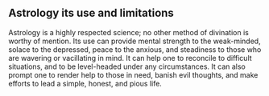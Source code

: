 ## Astrology its use and limitations
Astrology is a highly respected science; no other method of divination is worthy of mention. Its use can provide mental strength to the weak-minded, solace to the depressed, peace to the anxious, and steadiness to those who are wavering or vacillating in mind. It can help one to reconcile to difficult situations, and to be level-headed under any circumstances. It can also prompt one to render help to those in need, banish evil thoughts, and make efforts to lead a simple, honest, and pious life.